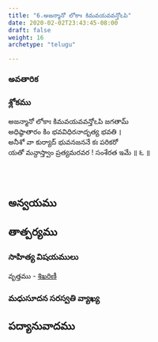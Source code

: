 ```yaml
---
title: "6.అజన్మానో లోకాః కిమవయవవన్తోఽపి"
date: 2020-02-02T23:43:45-08:00
draft: false
weight: 16
archetype: "telugu"

---
```


### అవతారిక


### శ్లోకము

అజన్మానో లోకాః కిమవయవవన్తోఽపి జగతామ్
<br/>అధిష్ఠాతారం కిం భవవిధిరనాదృత్య భవతి ।
<br/>అనీశో వా కుర్యాద్ భువనజననే కః పరికరో
<br/>యతో మన్దాస్త్వాం ప్రత్యమరవర ! సంశేరత ఇమే ॥ ౬ ॥
<br/>

<br/><br/>

## అన్వయము 


## తాత్పర్యము 


### సాహిత్య విషయములు 

వృత్తము   - [శిఖరిణీ](/sahitya-shaastra-parichaya/chandas-prakarana/08_shikharini/) 


### మధుసూదన సరస్వతి వ్యాఖ్య 


## పద్యానువాదము 


